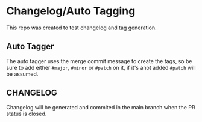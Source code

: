 # Changelog/Auto Tagging

This repo was created to test changelog and tag generation.

## Auto Tagger

The auto tagger uses the merge commit message to create the tags, so be sure to add either `#major`, `#minor` or `#patch` on it, if it's anot added `#patch` will be assumed.

## CHANGELOG

Changelog will be generated and commited in the main branch when the PR status is closed.
